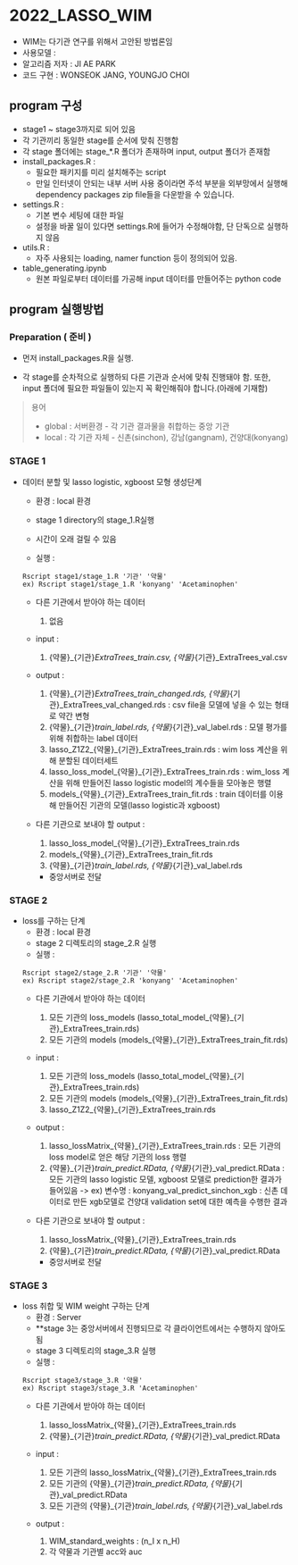 # 2022_LASSO_WIM
- WIM는 다기관 연구를 위해서 고안된 방법론임
- 사용모델 : 
- 알고리즘 저자 : JI AE PARK
- 코드 구현 : WONSEOK JANG, YOUNGJO CHOI

## program 구성
- stage1 ~ stage3까지로 되어 있음
- 각 기관끼리 동일한 stage를 순서에 맞춰 진행함
- 각 stage 폴더에는 stage_*.R 폴더가 존재하며 input, output 폴더가 존재함
- install_packages.R :
    - 필요한 패키지를 미리 설치해주는 script
    - 만일 인터넷이 안되는 내부 서버 사용 중이라면 주석 부분을 외부망에서 실행해 dependency packages zip file들을 다운받을 수 있습니다.
- settings.R :
    - 기본 변수 세팅에 대한 파일
    - 설정을 바꿀 일이 있다면 settings.R에 들어가 수정해야함, 단 단독으로 실행하지 않음
- utils.R :
    - 자주 사용되는 loading, namer function 등이 정의되어 있음.
- table_generating.ipynb
    - 원본 파일로부터 데이터를 가공해 input 데이터를 만들어주는 python code


## program 실행방법
### Preparation ( 준비 ) 
- 먼저 install_packages.R을 실행.

    
- 각 stage를 순차적으로 실행하되 다른 기관과 순서에 맞춰 진행돼야 함. 또한, input 폴더에 필요한 파일들이 있는지 꼭 확인해줘야 합니다.(아래에 기재함)
> 용어
> * global : 서버환경 - 각 기관 결과물을 취합하는 중앙 기관
> * local : 각 기관 자체 - 신촌(sinchon), 강남(gangnam), 건양대(konyang)


### STAGE 1
- 데이터 분할 및 lasso logistic, xgboost 모형 생성단계
    - 환경 : local 환경
    - stage 1 directory의 stage_1.R실행
    - 시간이 오래 걸릴 수 있음

    - 실행 : 
    ```
    Rscript stage1/stage_1.R '기관' '약물'
    ex) Rscript stage1/stage_1.R 'konyang' 'Acetaminophen'
    ```
    - 다른 기관에서 받아야 하는 데이터
        1) 없음

    - input : 
        1) {약물}_{기관}_ExtraTrees_train.csv, {약물}_{기관}_ExtraTrees_val.csv 

    - output :
        1) {약물}_{기관}_ExtraTrees_train_changed.rds, {약물}_{기관}_ExtraTrees_val_changed.rds
            : csv file을 모델에 넣을 수 있는 형태로 약간 변형
        2) {약물}_{기관}_train_label.rds, {약물}_{기관}_val_label.rds
            : 모델 평가를 위해 취합하는 label 데이터
        3) lasso_Z1Z2_{약물}_{기관}_ExtraTrees_train.rds
            : wim loss 계산을 위해 분할된 데이터세트
        4) lasso_loss_model_{약물}_{기관}_ExtraTrees_train.rds
            : wim_loss 계산을 위해 만들어진 lasso logistic model의 계수들을 모아놓은 행렬
        5) models_{약물}_{기관}_ExtraTrees_train_fit.rds
            : train 데이터를 이용해 만들어진 기관의 모델(lasso logistic과 xgboost)



    - 다른 기관으로 보내야 할 output : 
        1) lasso_loss_model_{약물}_{기관}_ExtraTrees_train.rds
        2) models_{약물}_{기관}_ExtraTrees_train_fit.rds
        3) {약물}_{기관}_train_label.rds, {약물}_{기관}_val_label.rds
        - 중앙서버로 전달

### STAGE 2
- loss를 구하는 단계
    - 환경 : local 환경
    - stage 2 디렉토리의 stage_2.R 실행
    - 실행 : 
    ```
    Rscript stage2/stage_2.R '기관' '약물'
    ex) Rscript stage2/stage_2.R 'konyang' 'Acetaminophen'
    ```
    - 다른 기관에서 받아야 하는 데이터
        1) 모든 기관의 loss_models (lasso_total_model_{약물}_{기관}_ExtraTrees_train.rds)
        2) 모든 기관의 models (models_{약물}_{기관}_ExtraTrees_train_fit.rds)

    - input : 
        1) 모든 기관의 loss_models (lasso_total_model_{약물}_{기관}_ExtraTrees_train.rds)
        2) 모든 기관의 models (models_{약물}_{기관}_ExtraTrees_train_fit.rds)
        3) lasso_Z1Z2_{약물}_{기관}_ExtraTrees_train.rds
    
    - output : 
        1) lasso_lossMatrix_{약물}_{기관}_ExtraTrees_train.rds
            : 모든 기관의 loss model로 얻은 해당 기관의 loss 행렬
        2) {약물}_{기관}_train_predict.RData, {약물}_{기관}_val_predict.RData
            : 모든 기관의 lasso logistic 모델, xgboost 모델로 prediction한 결과가 들어있음
                -> ex) 변수명 : konyang_val_predict_sinchon_xgb : 신촌 데이터로 만든 xgb모델로 건양대 validation set에 대한 예측을 수행한 결과
    
    - 다른 기관으로 보내야 할 output :
        1) lasso_lossMatrix_{약물}_{기관}_ExtraTrees_train.rds
        2) {약물}_{기관}_train_predict.RData, {약물}_{기관}_val_predict.RData
        - 중앙서버로 전달

### STAGE 3
- loss 취합 및 WIM weight 구하는 단계
    - 환경 : Server
    - **stage 3는 중앙서버에서 진행되므로 각 클라이언트에서는 수행하지 않아도 됨
    - stage 3 디렉토리의 stage_3.R 실행
    - 실행 : 
    ```
    Rscript stage3/stage_3.R '약물' 
    ex) Rscript stage3/stage_3.R 'Acetaminophen'
    ```
    - 다른 기관에서 받아야 하는 데이터
        1) lasso_lossMatrix_{약물}_{기관}_ExtraTrees_train.rds
        2) {약물}_{기관}_train_predict.RData, {약물}_{기관}_val_predict.RData

    - input : 
        1) 모든 기관의 lasso_lossMatrix_{약물}_{기관}_ExtraTrees_train.rds
        2) 모든 기관의 {약물}_{기관}_train_predict.RData, {약물}_{기관}_val_predict.RData
        3) 모든 기관의 {약물}_{기관}_train_label.rds, {약물}_{기관}_val_label.rds
        
    - output : 
        1) WIM_standard_weights : (n_I x n_H)
        2) 각 약물과 기관별 acc와 auc


